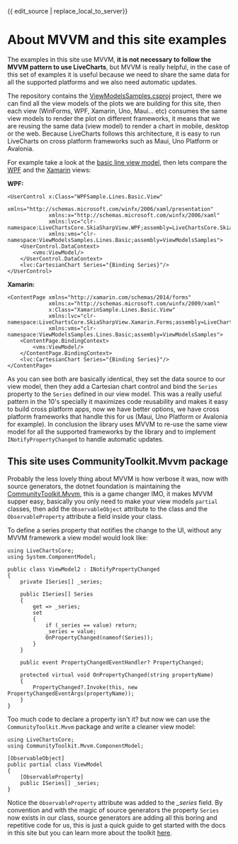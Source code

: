 <div id="edit-this-article-source">
    {{ edit_source | replace_local_to_server}}
</div>

# About MVVM and this site examples

The examples in this site use MVVM, **it is not necessary to follow the MVVM pattern to use LiveCharts**, but MVVM is really helpful, in the case
of this set of examples it is useful because we need to share the same data for all the supported platforms and we also need automatic updates. 

The repository contains the [ViewModelsSamples.csproj](https://github.com/beto-rodriguez/LiveCharts2/tree/master/samples/ViewModelsSamples)
project, there we can find all the view models of the plots we are building for this site, then each view (WinForms, WPF, Xamarin, Uno, Maui... etc) consumes the 
same view models to render the plot on different frameworks, it means that we are reusing the same data (view model) to render a chart in mobile, desktop or the web.
Because LiveCharts follows this architecture, it is easy to run LiveCharts on cross platform frameworks such as Maui, Uno Platform or Avalonia.

For example take a look at the [basic line view model](https://github.com/beto-rodriguez/LiveCharts2/blob/master/samples/ViewModelsSamples/Lines/Basic/ViewModel.cs),
then lets compare the [WPF](https://github.com/beto-rodriguez/LiveCharts2/blob/master/samples/WPFSample/Lines/Basic/View.xaml) and the 
[Xamarin](https://github.com/beto-rodriguez/LiveCharts2/blob/master/samples/XamarinSample/XamarinSample/XamarinSample/Lines/Basic/View.xaml) views:

**WPF:**

<pre><code>&lt;UserControl x:Class="WPFSample.Lines.Basic.View"
             xmlns="http://schemas.microsoft.com/winfx/2006/xaml/presentation"
             xmlns:x="http://schemas.microsoft.com/winfx/2006/xaml" 
             xmlns:lvc="clr-namespace:LiveChartsCore.SkiaSharpView.WPF;assembly=LiveChartsCore.SkiaSharpView.WPF"
             xmlns:vms="clr-namespace:ViewModelsSamples.Lines.Basic;assembly=ViewModelsSamples">
    &lt;UserControl.DataContext>
        &lt;vms:ViewModel/>
    &lt;/UserControl.DataContext>
    &lt;lvc:CartesianChart Series="{Binding Series}"/>
&lt;/UserControl></code></pre>

**Xamarin:**

<pre><code>&lt;ContentPage xmlns="http://xamarin.com/schemas/2014/forms"
             xmlns:x="http://schemas.microsoft.com/winfx/2009/xaml"
             x:Class="XamarinSample.Lines.Basic.View"
             xmlns:lvc="clr-namespace:LiveChartsCore.SkiaSharpView.Xamarin.Forms;assembly=LiveChartsCore.SkiaSharpView.XamarinForms"
             xmlns:vms="clr-namespace:ViewModelsSamples.Lines.Basic;assembly=ViewModelsSamples">
    &lt;ContentPage.BindingContext>
        &lt;vms:ViewModel/>
    &lt;/ContentPage.BindingContext>
    &lt;lvc:CartesianChart Series="{Binding Series}"/>
&lt;/ContentPage></code></pre>

As you can see both are basically identical, they set the data source to our view model, then they add a Cartesian chart control and bind the `Series` 
property to the `Series` defined in our view model. This was a really useful pattern in the 10's specially it maximizes code reusability and makes
it easy to build cross platform apps, now we have better options, we have cross platform frameworks that handle this for us 
(Maui, Uno Platform or Avalonia for example). In conclusion the library uses MVVM to re-use the same view model for all the supported 
frameworks by the library and to implement `INotifyPropertyChanged` to handle automatic updates.

## This site uses CommunityToolkit.Mvvm package

Probably the less lovely thing about MVVM is how verbose it was, now with source generators, the dotnet foundation is maintaining the 
[CommunityToolkit.Mvvm](https://www.nuget.org/packages/CommunityToolkit.Mvvm/), this is a game changer IMO, it makes MVVM supper easy,
basically you only need to make your view models `partial` classes, then add the `ObservableObject` attribute to the class and 
the `ObservableProperty` attribute a field inside your class.

To define a series property that notifies the change to the UI, without any MVVM framework a view model would look like:

<pre><code>using LiveChartsCore;
using System.ComponentModel;

public class ViewModel2 : INotifyPropertyChanged
{
    private ISeries[] _series;

    public ISeries[] Series
    {
        get => _series;
        set
        {
            if (_series == value) return;
            _series = value;
            OnPropertyChanged(nameof(Series));
        }
    }

    public event PropertyChangedEventHandler? PropertyChanged;

    protected virtual void OnPropertyChanged(string propertyName)
    {
        PropertyChanged?.Invoke(this, new PropertyChangedEventArgs(propertyName));
    }
}</code></pre>

Too much code to declare a property isn't it? but now we can use the `CommunityToolkit.Mvvm` package and write a cleaner view model:

<pre><code>using LiveChartsCore;
using CommunityToolkit.Mvvm.ComponentModel;

[ObservableObject]
public partial class ViewModel
{
    [ObservableProperty]
    public ISeries[] _series;
}</code></pre>

Notice the `ObservableProperty` attribute was added to the *_series*  field. By convention and with the magic of source generators the property
`Series` now exists in our class, source generators are adding all this boring and repetitive code for us, this is just a quick guide
to get started with the docs in this site but you can learn more about the toolkit [here](https://www.youtube.com/watch?v=aCxl0z04BN8).
